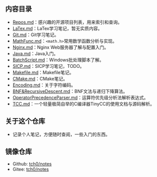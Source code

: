## 内容目录

- [Repos.md](Repos.md)：感兴趣的开源项目列表，用来索引和查询。
- [LaTex.md](LaTeX.md)：LaTex学习笔记，暂无实质内容。
- [Git.md](Git.md)：Git学习笔记。
- [MathFunc.md](MathFunc.md)：`<math.h>`常用数学函数分析与实现。
- [Nginx.md](Nginx.md)：Nginx Web服务器了解与配置入门。
- [Java.md](Java.md)：Java入门。
- [BatchScript.md](BatchScript.md)：Windows批处理脚本了解。
- [SICP.md](SICP.md)：SICP学习笔记，TODO。
- [Makefile.md](Makefile.md)：Makefile笔记。
- [CMake.md](CMake.md)：CMake笔记。
- [Encoding.md](Encoding.md)：关于字符编码。
- [BNF&RecursiveDescent.md](BNF&RecursiveDescent.md)：BNF文法与递归下降算法。
- [OperatorPrecedenceParser.md](OperatorPrecedenceParser.md)：运算符优先级分析法解析表达式。
- [TCC.md](TCC.md)：一个轻量极简自举的C编译器TinyCC的使用文档与源码解析。

## 关于这个仓库

- 记录个人笔记，方便随时查阅，一些入门的东西。


## 镜像仓库

- Github: [tch0/notes](https://github.com/tch0/notes)
- Gitee: [tch0/notes](https://gitee.com/tch0/notes)